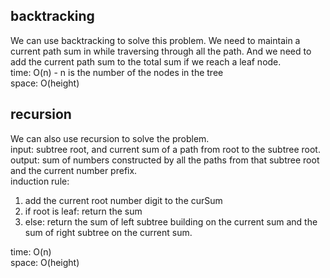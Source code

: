 ## backtracking
We can use backtracking to solve this problem. We need to maintain a current path sum in while traversing through all the path. And we need to add the current path sum to the total sum if we reach a leaf node.<br>
time: O(n) - n is the number of the nodes in the tree<br>
space: O(height)
## recursion
We can also use recursion to solve the problem.<br>
input: subtree root, and current sum of a path from root to the subtree root.<br>
output: sum of numbers constructed by all the paths from that subtree root and the current number prefix.<br>
induction rule:<br>
1. add the current root number digit to the curSum
2. if root is leaf: return the sum
3. else: return the sum of left subtree building on the current sum and the sum of right subtree on the current sum.

time: O(n)<br>
space: O(height)
